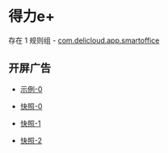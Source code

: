 # 得力e+

存在 1 规则组 - [com.delicloud.app.smartoffice](/src/apps/com.delicloud.app.smartoffice.ts)

## 开屏广告

- [示例-0](https://m.gkd.li/57941037/23262900-c52d-494a-9b7d-bb821025665a)

- [快照-0](https://i.gkd.li/i/14553055)
- [快照-1](https://i.gkd.li/i/13840775)
- [快照-2](https://i.gkd.li/i/13944086)
